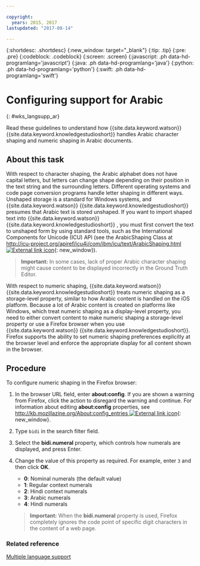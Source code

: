 ```yaml
---

copyright:
  years: 2015, 2017
lastupdated: "2017-08-14"

---
```


{:shortdesc: .shortdesc}
{:new_window: target="_blank"}
{:tip: .tip}
{:pre: .pre}
{:codeblock: .codeblock}
{:screen: .screen}
{:javascript: .ph data-hd-programlang='javascript'}
{:java: .ph data-hd-programlang='java'}
{:python: .ph data-hd-programlang='python'}
{:swift: .ph data-hd-programlang='swift'}

# Configuring support for Arabic
{: #wks_langsupp_ar}

Read these guidelines to understand how {{site.data.keyword.watson}} {{site.data.keyword.knowledgestudioshort}} handles Arabic character shaping and numeric shaping in Arabic documents.

## About this task

With respect to character shaping, the Arabic alphabet does not have capital letters, but letters can change shape depending on their position in the text string and the surrounding letters. Different operating systems and code page conversion programs handle letter shaping in different ways. Unshaped storage is a standard for Windows systems, and {{site.data.keyword.watson}} {{site.data.keyword.knowledgestudioshort}} presumes that Arabic text is stored unshaped. If you want to import shaped text into {{site.data.keyword.watson}} {{site.data.keyword.knowledgestudioshort}} , you must first convert the text to unshaped form by using standard tools, such as the International Components for Unicode (ICU) API (see the ArabicShaping Class at [http://icu-project.org/apiref/icu4j/com/ibm/icu/text/ArabicShaping.html ![External link icon](../../icons/launch-glyph.svg "External link icon")](http://icu-project.org/apiref/icu4j/com/ibm/icu/text/ArabicShaping.html){: new_window}).

> **Important:** In some cases, lack of proper Arabic character shaping might cause content to be displayed incorrectly in the Ground Truth Editor.

With respect to numeric shaping, {{site.data.keyword.watson}} {{site.data.keyword.knowledgestudioshort}} treats numeric shaping as a storage-level property, similar to how Arabic content is handled on the iOS platform. Because a lot of Arabic content is created on platforms like Windows, which treat numeric shaping as a display-level property, you need to either convert content to make numeric shaping a storage-level property or use a Firefox browser when you use {{site.data.keyword.watson}} {{site.data.keyword.knowledgestudioshort}}. Firefox supports the ability to set numeric shaping preferences explicitly at the browser level and enforce the appropriate display for all content shown in the browser.

## Procedure

To configure numeric shaping in the Firefox browser:

1. In the browser URL field, enter **about:config**. If you are shown a warning from Firefox, click the action to disregard the warning and continue. For information about editing **about:config** properties, see [http://kb.mozillazine.org/About:config_entries ![External link icon](../../icons/launch-glyph.svg "External link icon")](http://kb.mozillazine.org/About:config_entries){: new_window}.
1. Type `bidi` in the search filter field.
1. Select the **bidi.numeral** property, which controls how numerals are displayed, and press Enter.
1. Change the value of this property as required. For example, enter `3` and then click **OK**.

    - **0**: Nominal numerals (the default value)
    - **1**: Regular context numerals
    - **2**: Hindi context numerals
    - **3**: Arabic numerals
    - **4**: Hindi numerals

    > **Important:** When the **bidi.numeral** property is used, Firefox completely ignores the code point of specific digit characters in the content of a web page.

### Related reference

[Multiple language support](/docs/services/knowledge-studio/language-support.html)
